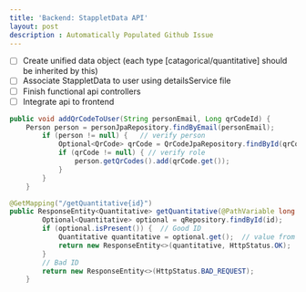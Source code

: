 ```yaml
---
title: 'Backend: StappletData API'
layout: post
description : Automatically Populated Github Issue
---
```


- [ ] Create unified data object (each type [catagorical/quantitative] should be inherited by this)
- [ ] Associate StappletData to user using detailsService file
- [ ] Finish functional api controllers
- [ ] Integrate api to frontend

```Java
public void addQrCodeToUser(String personEmail, Long qrCodeId) { 
    Person person = personJpaRepository.findByEmail(personEmail);
        if (person != null) {   // verify person
            Optional<QrCode> qrCode = QrCodeJpaRepository.findById(qrCodeId);
            if (qrCode != null) { // verify role
                person.getQrCodes().add(qrCode.get());
            }
        }
    }
```

```Java
@GetMapping("/getQuantitative{id}")
public ResponseEntity<Quantitative> getQuantitative(@PathVariable long id) {
        Optional<Quantitative> optional = qRepository.findById(id);
        if (optional.isPresent()) {  // Good ID
            Quantitative quantitative = optional.get();  // value from findByID
            return new ResponseEntity<>(quantitative, HttpStatus.OK);  // OK HTTP response: status code, headers, and body
        }
        // Bad ID
        return new ResponseEntity<>(HttpStatus.BAD_REQUEST);       
    }
```

